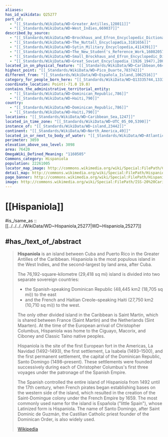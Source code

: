 ```yaml
---
aliases:
has_id_wikidata: Q25277
part_of:
  - "[[_Standards/WikiData/WD~Greater_Antilles,128011]]"
  - "[[_Standards/WikiData/WD~West_Indies,669037]]"
described_by_source:
  - "[[_Standards/WikiData/WD~Brockhaus_and_Efron_Encyclopedic_Dictionary,602358]]"
  - "[[_Standards/WikiData/WD~The_Nuttall_Encyclopædia,3181656]]"
  - "[[_Standards/WikiData/WD~Sytin_Military_Encyclopedia,4114391]]"
  - "[[_Standards/WikiData/WD~The_New_Student's_Reference_Work,16082057]]"
  - "[[_Standards/WikiData/WD~Small_Brockhaus_and_Efron_Encyclopedic_Dictionary,19180675]]"
  - "[[_Standards/WikiData/WD~Great_Soviet_Encyclopedia_(1926_1947),20078554]]"
located_in_on_physical_feature: "[[_Standards/WikiData/WD~Caribbean,664609]]"
highest_point: "[[_Standards/WikiData/WD~Pico_Duarte,783742]]"
different_from: "[[_Standards/WikiData/WD~Española_Island,1062516]]"
category_for_people_born_here: "[[_Standards/WikiData/WD~Q13335744,13335744]]"
coordinate_location: Point(-71.0 19.0)
contains_the_administrative_territorial_entity:
  - "[[_Standards/WikiData/WD~Dominican_Republic,786]]"
  - "[[_Standards/WikiData/WD~Haiti,790]]"
country:
  - "[[_Standards/WikiData/WD~Dominican_Republic,786]]"
  - "[[_Standards/WikiData/WD~Haiti,790]]"
locations: "[[_Standards/WikiData/WD~Caribbean_Sea,1247]]"
located_in_time_zone: "[[_Standards/WikiData/WD~UTC_05_00,5390]]"
instance_of: "[[_Standards/WikiData/WD~island,23442]]"
continent: "[[_Standards/WikiData/WD~North_America,49]]"
located_in_or_next_to_body_of_water: "[[_Standards/WikiData/WD~Atlantic_Ocean,97]]"
perimeter: 3059
elevation_above_sea_level: 3098
area: 76420
OmegaWiki_Defined_Meaning: "1160505"
Commons_category: Hispaniola
population: 22261005
locator_map_image: http://commons.wikimedia.org/wiki/Special:FilePath/Caribbean%20-%20Hispaniola.PNG
detail_map: http://commons.wikimedia.org/wiki/Special:FilePath/Hispaniola.png
page_banner: http://commons.wikimedia.org/wiki/Special:FilePath/Hispaniola%20banner%20Satellite%20view.jpg
image: http://commons.wikimedia.org/wiki/Special:FilePath/ISS-20%20Caribbean%20island%20of%20Hispaniola%20from%20the%20ISS.jpg
---
```


# [[Hispaniola]] 

#is_/same_as :: [[../../../../WikiData/WD~Hispaniola,25277|WD~Hispaniola,25277]] 

## #has_/text_of_/abstract 

> **Hispaniola** is an island between Cuba and Puerto Rico in the Greater Antilles of the Caribbean. 
> Hispaniola is the most populous island in the West Indies, 
> and the second-largest by land area, after Cuba. 
> 
> The 76,192-square-kilometre (29,418 sq mi) island is divided into two separate sovereign countries: 
> - the Spanish-speaking Dominican Republic (48,445 km2 (18,705 sq mi)) to the east 
> - and the French and Haitian Creole–speaking Haiti (27,750 km2 (10,710 sq mi)) to the west. 
> 
> The only other divided island in the Caribbean is Saint Martin, 
> which is shared between France (Saint Martin) and the Netherlands (Sint Maarten). 
> At the time of the European arrival of Christopher Columbus, 
> Hispaniola was home to the Ciguayo, Macorix, and Ciboney and Classic Taíno native peoples.
>
> Hispaniola is the site of the first European fort in the Americas, La Navidad (1492–1493), the first settlement, La Isabela (1493–1500), and the first permanent settlement, the capital of the Dominican Republic, Santo Domingo (1498–present). These settlements were founded successively during each of Christopher Columbus's first three voyages under the patronage of the Spanish Empire.
>
> The Spanish controlled the entire island of Hispaniola from 1492 until the 17th century, when French pirates began establishing bases on the western side of the island, which resulted in the creation of the Saint-Domingue colony under the French Empire by 1659. The most commonly used name for the island is Española ("little Spain"), whose Latinized form is Hispaniola. The name of Santo Domingo, after Saint Dominic de Guzmán, the Castilian Catholic priest founder of the Dominican Order, is also widely used.
>
> [Wikipedia](https://en.wikipedia.org/wiki/Hispaniola) 

